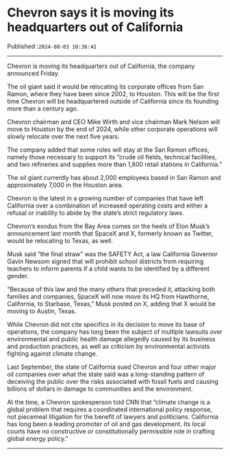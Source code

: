 # Chevron says it is moving its headquarters out of California

Published :`2024-08-03 10:36:41`

---

Chevron is moving its headquarters out of California, the company announced Friday.

The oil giant said it would be relocating its corporate offices from San Ramon, where they have been since 2002, to Houston. This will be the first time Chevron will be headquartered outside of California since its founding more than a century ago.

Chevron chairman and CEO Mike Wirth and vice chairman Mark Nelson will move to Houston by the end of 2024, while other corporate operations will slowly relocate over the next five years.

The company added that some roles will stay at the San Ramon offices, namely those necessary to support its “crude oil fields, technical facilities, and two refineries and supplies more than 1,800 retail stations in California.”

The oil giant currently has about 2,000 employees based in San Ramon and approximately 7,000 in the Houston area.

Chevron is the latest in a growing number of companies that have left California over a combination of increased operating costs and either a refusal or inability to abide by the state’s strict regulatory laws.

Chevron’s exodus from the Bay Area comes on the heels of Elon Musk’s announcement last month that SpaceX and X, formerly known as Twitter, would be relocating to Texas, as well.

Musk said “the final straw” was the SAFETY Act, a law California Governor Gavin Newsom signed that will prohibit school districts from requiring teachers to inform parents if a child wants to be identified by a different gender.

“Because of this law and the many others that preceded it, attacking both families and companies, SpaceX will now move its HQ from Hawthorne, California, to Starbase, Texas,” Musk posted on X, adding that X would be moving to Austin, Texas.

While Chevron did not cite specifics in its decision to move its base of operations, the company has long been the subject of multiple lawsuits over environmental and public health damage allegedly caused by its business and production practices, as well as criticism by environmental activists fighting against climate change.

Last September, the state of California sued Chevron and four other major oil companies over what the state said was a long-standing pattern of deceiving the public over the risks associated with fossil fuels and causing billions of dollars in damage to communities and the environment.

At the time, a Chevron spokesperson told CNN that “climate change is a global problem that requires a coordinated international policy response, not piecemeal litigation for the benefit of lawyers and politicians. California has long been a leading promoter of oil and gas development. Its local courts have no constructive or constitutionally permissible role in crafting global energy policy.”

---

